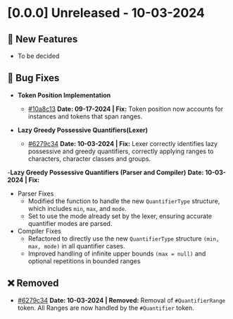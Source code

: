 # [0.0.0] Unreleased - 10-03-2024

## 🚀 New Features

- To be decided

## 🐛 Bug Fixes

- **Token Position Implementation**
  - [#10a8c13](https://github.com/Demali-876/motoko_regex_engine/commit/10a8c130877896551a4735ebde6e56aab7f418ee) **Date: 09-17-2024 | Fix:** Token position now accounts for instances and tokens that span ranges.
  
- **Lazy Greedy Possessive Quantifiers(Lexer)**
  - [#6279c34](https://github.com/Demali-876/motoko_regex_engine/commit/6279c34557a50328ac43555533fbf5708f867679) **Date: 10-03-2024 | Fix:** Lexer correctly identifies lazy possessive and greedy quantifiers, correctly applying ranges to characters, character classes and groups.

-**Lazy Greedy Possessive Quantifiers (Parser and Compiler)** **Date: 10-03-2024 | Fix:**

- Parser Fixes
  - Modified the function to handle the new `QuantifierType` structure, which includes `min`, `max`, and `mode`.
  - Set to use the mode already set by the lexer, ensuring accurate quantifier modes are parsed.
- Compiler Fixes
  - Refactored to directly use the new `QuantifierType` structure `(min, max, mode)` in all quantifier cases.
  - Improved handling of infinite upper bounds `(max = null)` and optional repetitions in bounded ranges

## ❌ Removed

- [#6279c34](https://github.com/Demali-876/motoko_regex_engine/commit/6279c34557a50328ac43555533fbf5708f867679) **Date: 10-03-2024 | Removed:** Removal of `#QuantifierRange` token. All Ranges are now handled by the `#Quantifier` token.
  
